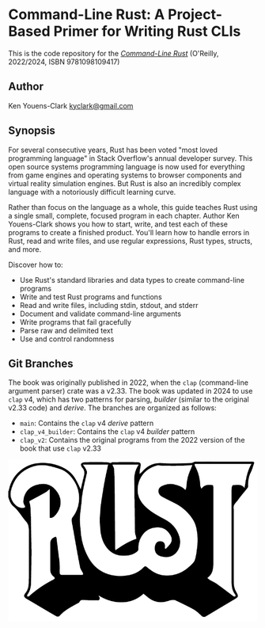 # Command-Line Rust: A Project-Based Primer for Writing Rust CLIs

This is the code repository for the [_Command-Line Rust_](https://learning.oreilly.com/library/view/command-line-rust/9781098109424/) (O'Reilly, 2022/2024, ISBN 9781098109417) 

## Author

Ken Youens-Clark <kyclark@gmail.com>

## Synopsis

For several consecutive years, Rust has been voted "most loved programming language" in Stack Overflow's annual developer survey. This open source systems programming language is now used for everything from game engines and operating systems to browser components and virtual reality simulation engines. But Rust is also an incredibly complex language with a notoriously difficult learning curve.

Rather than focus on the language as a whole, this guide teaches Rust using a single small, complete, focused program in each chapter. Author Ken Youens-Clark shows you how to start, write, and test each of these programs to create a finished product. You'll learn how to handle errors in Rust, read and write files, and use regular expressions, Rust types, structs, and more.

Discover how to:

* Use Rust's standard libraries and data types to create command-line programs
* Write and test Rust programs and functions
* Read and write files, including stdin, stdout, and stderr
* Document and validate command-line arguments
* Write programs that fail gracefully
* Parse raw and delimited text
* Use and control randomness

## Git Branches

The book was originally published in 2022, when the `clap` (command-line argument parser) crate was a v2.33.
The book was updated in 2024 to use `clap` v4, which has two patterns for parsing, _builder_ (similar to the original v2.33 code) and _derive_.
The branches are organized as follows:

* `main`: Contains the `clap` v4 _derive_ pattern
* `clap_v4_builder`: Contains the `clap` v4 _builder_ pattern
* `clap_v2`: Contains the original programs from the 2022 version of the book that use `clap` v2.33

![Rust](rust.jpg)

